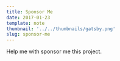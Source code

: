 ```yaml
---
title: Sponsor Me
date: 2017-01-23
template: note
thumbnail: '../../thumbnails/gatsby.png'
slug: sponsor-me
---
```


Help me with sponsor me this project.